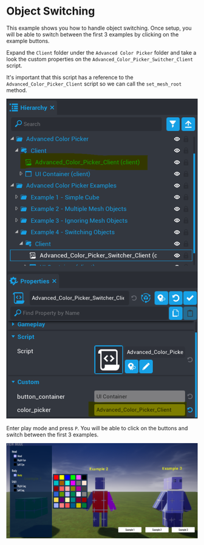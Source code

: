 # Object Switching

This example shows you how to handle object switching.  Once setup, you will be able to switch between the first 3 examples by clicking on the example buttons.

Expand the `Client` folder under the `Advanced Color Picker` folder and take a look the custom properties on the `Advanced_Color_Picker_Switcher_Client` script.

It's important that this script has a reference to the `Advanced_Color_Picker_Client` script so we can call the `set_mesh_root` method.  

![](../images/example_4.png)

Enter play mode and press `P`.  You will be able to click on the buttons and switch between the first 3 examples.

![](../images/example_4b.png)